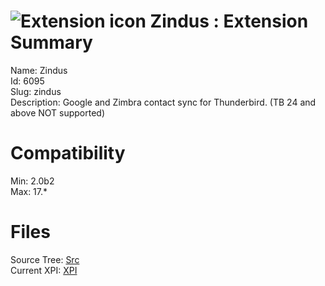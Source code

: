 # ![Extension icon](https://addons.thunderbird.net/user-media/addon_icons/6/6095-64.png?modified=1378312548) Zindus : Extension Summary

Name: Zindus  
Id: 6095  
Slug: zindus  
Description: Google and Zimbra contact sync for Thunderbird. (TB 24 and above NOT supported)
  

# Compatibility
Min: 2.0b2  
Max: 17.*  

# Files

Source Tree: [Src](C:/Dev/Thunderbird/ThunderKdB/xall/xOther/6095-zindus/src)  
Current XPI: [XPI](C:/Dev/Thunderbird/ThunderKdB/xall/xOther/6095-zindus/xpi)  




